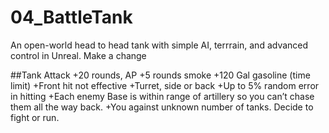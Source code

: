 # 04_BattleTank
An open-world head to head tank with simple AI, terrrain, and advanced control  in Unreal. 
Make a change


##Tank Attack
+20 rounds, AP
+5 rounds smoke
+120 Gal gasoline (time limit)
+Front hit not effective
+Turret, side or back
+Up to 5% random error in hitting
+Each enemy Base is within range of artillery so you can’t chase them all the way back.
+You against unknown number of tanks. Decide to fight or run.
